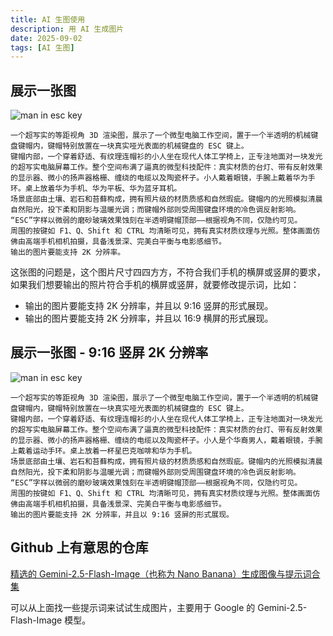 ```yaml
---
title: AI 生图使用
description: 用 AI 生成图片
date: 2025-09-02
tags: [AI 生图]
---
```


<BlogPost>

## 展示一张图

<img src="../assets/ai/ai-images/man-in-keyboard.png" alt="man in esc key">

``` prompt
一个超写实的等距视角 3D 渲染图，展示了一个微型电脑工作空间，置于一个半透明的机械键盘键帽内，键帽特别放置在一块真实哑光表面的机械键盘的 ESC 键上。
键帽内部，一个穿着舒适、有纹理连帽衫的小人坐在现代人体工学椅上，正专注地面对一块发光的超写实电脑屏幕工作。整个空间布满了逼真的微型科技配件：真实材质的台灯、带有反射效果的显示器、微小的扬声器格栅、缠绕的电缆以及陶瓷杯子。小人戴着眼镜，手腕上戴着华为手环。桌上放着华为手机、华为平板、华为蓝牙耳机。
场景底部由土壤、岩石和苔藓构成，拥有照片级的材质质感和自然瑕疵。键帽内的光照模拟清晨自然阳光，投下柔和阴影与温暖光调；而键帽外部则受周围键盘环境的冷色调反射影响。
“ESC”字样以微弱的磨砂玻璃效果蚀刻在半透明键帽顶部——根据视角不同，仅隐约可见。
周围的按键如 F1、Q、Shift 和 CTRL 均清晰可见，拥有真实材质纹理与光照。整体画面仿佛由高端手机相机拍摄，具备浅景深、完美白平衡与电影感细节。
输出的图片要能支持 2K 分辨率。
```

这张图的问题是，这个图片尺寸四四方方，不符合我们手机的横屏或竖屏的要求，如果我们想要输出的照片符合手机的横屏或竖屏，就要修改提示词，比如：

+ 输出的图片要能支持 2K 分辨率，并且以 9:16 竖屏的形式展现。
+ 输出的图片要能支持 2K 分辨率，并且以 16:9 横屏的形式展现。

## 展示一张图 - 9:16 竖屏 2K 分辨率

<img src="../assets/ai/ai-images/man_9-16_63835x63835x6383.png" alt="man in esc key">

``` prompt
一个超写实的等距视角 3D 渲染图，展示了一个微型电脑工作空间，置于一个半透明的机械键盘键帽内，键帽特别放置在一块真实哑光表面的机械键盘的 ESC 键上。
键帽内部，一个穿着舒适、有纹理连帽衫的小人坐在现代人体工学椅上，正专注地面对一块发光的超写实电脑屏幕工作。整个空间布满了逼真的微型科技配件：真实材质的台灯、带有反射效果的显示器、微小的扬声器格栅、缠绕的电缆以及陶瓷杯子。小人是个华裔男人，戴着眼镜，手腕上戴着运动手环。桌上放着一杯星巴克咖啡和华为手机。
场景底部由土壤、岩石和苔藓构成，拥有照片级的材质质感和自然瑕疵。键帽内的光照模拟清晨自然阳光，投下柔和阴影与温暖光调；而键帽外部则受周围键盘环境的冷色调反射影响。
“ESC”字样以微弱的磨砂玻璃效果蚀刻在半透明键帽顶部——根据视角不同，仅隐约可见。
周围的按键如 F1、Q、Shift 和 CTRL 均清晰可见，拥有真实材质纹理与光照。整体画面仿佛由高端手机相机拍摄，具备浅景深、完美白平衡与电影感细节。
输出的图片要能支持 2K 分辨率，并且以 9:16 竖屏的形式展现。
```

## Github 上有意思的仓库

[精选的 Gemini-2.5-Flash-Image（也称为 Nano Banana）生成图像与提示词合集](https://github.com/JimmyLv/awesome-nano-banana)

可以从上面找一些提示词来试试生成图片，主要用于 Google 的 Gemini-2.5-Flash-Image 模型。

</BlogPost>
